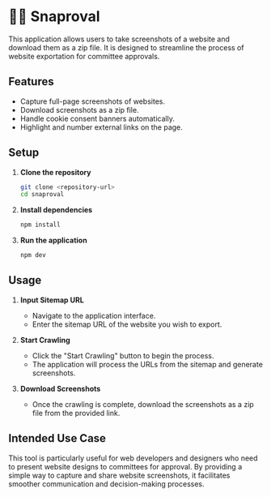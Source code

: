 # 👩‍⚕️ Snaproval

This application allows users to take screenshots of a website and download them as a zip file. It is designed to streamline the process of website exportation for committee approvals.

## Features
- Capture full-page screenshots of websites.
- Download screenshots as a zip file.
- Handle cookie consent banners automatically.
- Highlight and number external links on the page.

## Setup

1. **Clone the repository**
   ```bash
   git clone <repository-url>
   cd snaproval
   ```

2. **Install dependencies**
   ```bash
   npm install
   ```

3. **Run the application**
   ```bash
   npm dev
   ```

## Usage

1. **Input Sitemap URL**
   - Navigate to the application interface.
   - Enter the sitemap URL of the website you wish to export.

2. **Start Crawling**
   - Click the "Start Crawling" button to begin the process.
   - The application will process the URLs from the sitemap and generate screenshots.

3. **Download Screenshots**
   - Once the crawling is complete, download the screenshots as a zip file from the provided link.

## Intended Use Case
This tool is particularly useful for web developers and designers who need to present website designs to committees for approval. By providing a simple way to capture and share website screenshots, it facilitates smoother communication and decision-making processes.